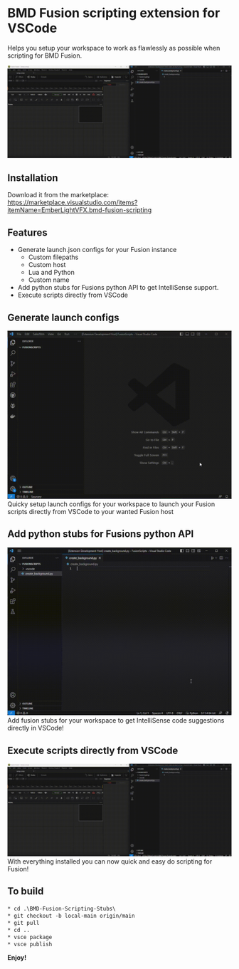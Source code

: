 # BMD Fusion scripting extension for VSCode

Helps you setup your workspace to work as flawlessly as possible when scripting for BMD Fusion.

![Scripting for Fusion](resources/execute_script.gif)

## Installation

Download it from the marketplace: <https://marketplace.visualstudio.com/items?itemName=EmberLightVFX.bmd-fusion-scripting>

## Features

* Generate launch.json configs for your Fusion instance
  * Custom filepaths
  * Custom host
  * Lua and Python
  * Custom name
* Add python stubs for Fusions python API to get IntelliSense support.
* Execute scripts directly from VSCode

## Generate launch configs

![Create launch config](resources/create_launch_config.gif)
Quicky setup launch configs for your workspace to launch your Fusion scripts directly from VSCode to your wanted Fusion host

## Add python stubs for Fusions python API

![Copy stubs](resources/copy_stubs.gif)
Add fusion stubs for your workspace to get IntelliSense code suggestions directly in VSCode!

## Execute scripts directly from VSCode

![Execute scripts](resources/execute_script.gif)
With everything installed you can now quick and easy do scripting for Fusion!

## To build
```
* cd .\BMD-Fusion-Scripting-Stubs\
* git checkout -b local-main origin/main
* git pull
* cd ..
* vsce package
* vsce publish
```

**Enjoy!**
